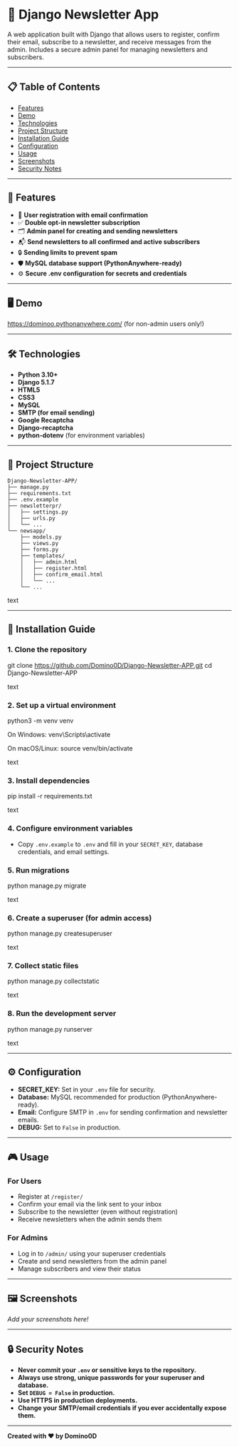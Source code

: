 # 📰 Django Newsletter App

A web application built with Django that allows users to register, confirm their email, subscribe to a newsletter, and receive messages from the admin. Includes a secure admin panel for managing newsletters and subscribers.

---

## 📋 Table of Contents

- [Features](#features)
- [Demo](#demo)
- [Technologies](#technologies)
- [Project Structure](#project-structure)
- [Installation Guide](#installation-guide)
- [Configuration](#configuration)
- [Usage](#usage)
- [Screenshots](#screenshots)
- [Security Notes](#security-notes)


---

## 🚀 Features

- 📨 **User registration with email confirmation**
- ✅ **Double opt-in newsletter subscription**
- 🗂️ **Admin panel for creating and sending newsletters**
- 📬 **Send newsletters to all confirmed and active subscribers**
- 🔒 **Sending limits to prevent spam**
- 🛡️ **MySQL database support (PythonAnywhere-ready)**
- ⚙️ **Secure .env configuration for secrets and credentials**

---

## 🖥️ Demo

https://dominoo.pythonanywhere.com/ (for non-admin users only!)

---

## 🛠️ Technologies

- **Python 3.10+**
- **Django 5.1.7**
- **HTML5**
- **CSS3**
- **MySQL**
- **SMTP (for email sending)**
- **Google Recaptcha**
- **Django-recaptcha**
- **python-dotenv** (for environment variables)

---

## 📁 Project Structure

```plaintext
Django-Newsletter-APP/
├── manage.py
├── requirements.txt
├── .env.example
├── newsletterpr/
│   ├── settings.py
│   ├── urls.py
│   └── ...
└── newsapp/
    ├── models.py
    ├── views.py
    ├── forms.py
    ├── templates/
    │   ├── admin.html
    │   ├── register.html
    │   ├── confirm_email.html
    │   └── ...
    └── ...
```

text

---

## 📝 Installation Guide

### 1. Clone the repository

git clone https://github.com/Domino0D/Django-Newsletter-APP.git
cd Django-Newsletter-APP

text

### 2. Set up a virtual environment

python3 -m venv venv

On Windows:
venv\Scripts\activate

On macOS/Linux:
source venv/bin/activate

text

### 3. Install dependencies

pip install -r requirements.txt

text

### 4. Configure environment variables

- Copy `.env.example` to `.env` and fill in your `SECRET_KEY`, database credentials, and email settings.

### 5. Run migrations

python manage.py migrate

text

### 6. Create a superuser (for admin access)

python manage.py createsuperuser

text

### 7. Collect static files

python manage.py collectstatic

text

### 8. Run the development server

python manage.py runserver

text

---

## ⚙️ Configuration

- **SECRET_KEY:** Set in your `.env` file for security.
- **Database:** MySQL recommended for production (PythonAnywhere-ready).
- **Email:** Configure SMTP in `.env` for sending confirmation and newsletter emails.
- **DEBUG:** Set to `False` in production.

---

## 🎮 Usage

### For Users
- Register at `/register/`
- Confirm your email via the link sent to your inbox
- Subscribe to the newsletter (even without registration)
- Receive newsletters when the admin sends them

### For Admins
- Log in to `/admin/` using your superuser credentials
- Create and send newsletters from the admin panel
- Manage subscribers and view their status

---

## 🖼️ Screenshots

*Add your screenshots here!*

---

## 🔒 Security Notes

- **Never commit your `.env` or sensitive keys to the repository.**
- **Always use strong, unique passwords for your superuser and database.**
- **Set `DEBUG = False` in production.**
- **Use HTTPS in production deployments.**
- **Change your SMTP/email credentials if you ever accidentally expose them.**

---

**Created with ❤️ by Domino0D**
